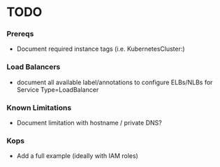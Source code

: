 # TODO

### Prereqs

* Document required instance tags (i.e. KubernetesCluster:<cluster-name>)

### Load Balancers

* document all available label/annotations to configure ELBs/NLBs for Service Type=LoadBalancer

### Known Limitations

* Document limitation with hostname / private DNS?

### Kops

* Add a full example (ideally with IAM roles)
